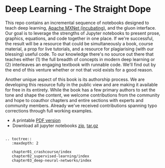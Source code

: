 # Deep Learning - The Straight Dope

This repo contains an incremental sequence of notebooks designed to teach deep
learning,
[Apache MXNet (incubating)](https://github.com/apache/incubator-mxnet), and the
gluon interface. Our goal is to leverage the strengths of Jupyter notebooks to
present prose, graphics, equations, and code together in one place. If we're
successful, the result will be a resource that could be simultaneously a book,
course material, a prop for live tutorials, and a resource for plagiarising
(with our blessing) useful code. To our knowledge there's no source out there
that teaches either (1) the full breadth of concepts in modern deep learning or
(2) interleaves an engaging textbook with runnable code. We'll find out by the
end of this venture whether or not that void exists for a good reason.

Another unique aspect of this book is its authorship process. We are developing
this resource fully in the public view and are making it available for free in
its entirety. While the book has a few primary authors to set the tone and shape
the content, we welcome contributions from the community and hope to coauthor
chapters and entire sections with experts and community members. Already we've
received contributions spanning typo corrections through full working examples.

- A printable [PDF version](./gluon_tutorials.pdf)
- Download all jupyter notebooks [zip](./gluon_tutorials.zip), [tar.gz](./gluon_tutorials.tar.gz)

```eval_rst

.. toctree::
   :maxdepth: 2

   chapter01_crashcourse/index
   chapter02_supervised-learning/index
   chapter03_deep-neural-networks/index

```
